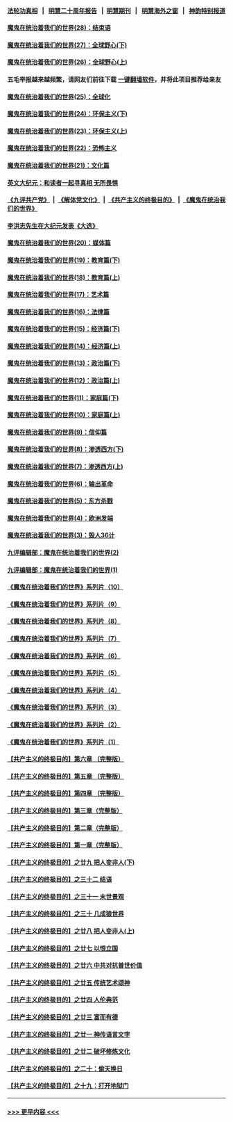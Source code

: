 #### [法轮功真相](https://github.com/gfw-breaker/truth/blob/master/README.md?t=0) &nbsp;&nbsp;|&nbsp;&nbsp; [明慧二十周年报告](https://github.com/gfw-breaker/mh-reports/blob/master/README.md?t=0) &nbsp;&nbsp;|&nbsp;&nbsp;[明慧期刊](https://github.com/gfw-breaker/mh-qikan) &nbsp;&nbsp;|&nbsp;&nbsp; [明慧海外之窗](https://github.com/gfw-breaker/mh-news/blob/master/README.md?t=0) &nbsp;&nbsp;|&nbsp;&nbsp; [神韵特别报道](https://github.com/gfw-breaker/mh-news/blob/master/shenyun.md?t=0)
#### [魔鬼在统治着我们的世界(28)：结束语](../pages/nsc422/n10936246.md?t=06301401) 
#### [魔鬼在统治着我们的世界(27)：全球野心(下)](../pages/nsc422/n10928319.md?t=06301401) 
#### [魔鬼在统治着我们的世界(26)：全球野心(上)](../pages/nsc422/n10900318.md?t=06301401) 
#### 五毛举报越来越频繁，请网友们前往下载 [一键翻墙软件](https://github.com/gfw-breaker/ssr-accounts)，并将此项目推荐给亲友
#### [魔鬼在统治着我们的世界(25)：全球化](../pages/nsc422/n10788205.md?t=06301401) 
#### [魔鬼在统治着我们的世界(24)：环保主义(下)](../pages/nsc422/n10695307.md?t=06301401) 
#### [魔鬼在统治着我们的世界(23)：环保主义(上)](../pages/nsc422/n10688613.md?t=06301401) 
#### [魔鬼在统治着我们的世界(22)：恐怖主义](../pages/nsc422/n10614727.md?t=06301401) 
#### [魔鬼在统治着我们的世界(21)：文化篇](../pages/nsc422/n10597706.md?t=06301401) 
#### [英文大纪元：和读者一起寻真相 无所畏惧](../pages/nsc422/n12542027.md?t=06301401) 
#### [《九评共产党》](https://github.com/begood0513/9ping.md/blob/master/README.md) &nbsp;|&nbsp; [《解体党文化》](../../../../jtdwh.md/blob/master/README.md)  &nbsp;|&nbsp; [《共产主义的终极目的》](../../../../gczydzjmd.md/blob/master/README.md) &nbsp;|&nbsp; [《魔鬼在统治我们的世界》](../../../../mgztzwmdsj.md/blob/master/README.md) 
#### [李洪志先生在大纪元发表《大选》](../pages/nsc422/n12534746.md?t=06301401) 
#### [魔鬼在统治着我们的世界(20)：媒体篇](../pages/nsc422/n10586579.md?t=06301401) 
#### [魔鬼在统治着我们的世界(19)：教育篇(下)](../pages/nsc422/n10564808.md?t=06301401) 
#### [魔鬼在统治着我们的世界(18)：教育篇(上)](../pages/nsc422/n10526970.md?t=06301401) 
#### [魔鬼在统治着我们的世界(17)：艺术篇](../pages/nsc422/n10499093.md?t=06301401) 
#### [魔鬼在统治着我们的世界(16)：法律篇](../pages/nsc422/n10485969.md?t=06301401) 
#### [魔鬼在统治着我们的世界(15)：经济篇(下)](../pages/nsc422/n10469975.md?t=06301401) 
#### [魔鬼在统治着我们的世界(14)：经济篇(上)](../pages/nsc422/n10457370.md?t=06301401) 
#### [魔鬼在统治着我们的世界(13)：政治篇(下)](../pages/nsc422/n10448270.md?t=06301401) 
#### [魔鬼在统治着我们的世界(12)：政治篇(上)](../pages/nsc422/n10444576.md?t=06301401) 
#### [魔鬼在统治着我们的世界(11)：家庭篇(下)](../pages/nsc422/n10440961.md?t=06301401) 
#### [魔鬼在统治着我们的世界(10)：家庭篇(上)](../pages/nsc422/n10435448.md?t=06301401) 
#### [魔鬼在统治着我们的世界(9)：信仰篇](../pages/nsc422/n10432159.md?t=06301401) 
#### [魔鬼在统治着我们的世界(8)：渗透西方(下)](../pages/nsc422/n10429603.md?t=06301401) 
#### [魔鬼在统治着我们的世界(7)：渗透西方(上)](../pages/nsc422/n10426013.md?t=06301401) 
#### [魔鬼在统治着我们的世界(6)：输出革命](../pages/nsc422/n10421536.md?t=06301401) 
#### [魔鬼在统治着我们的世界(5)：东方杀戮](../pages/nsc422/n10417707.md?t=06301401) 
#### [魔鬼在统治着我们的世界(4)：欧洲发端](../pages/nsc422/n10414890.md?t=06301401) 
#### [魔鬼在统治着我们的世界(3)：毁人36计](../pages/nsc422/n10411583.md?t=06301401) 
#### [九评编辑部：魔鬼在统治着我们的世界(2)](../pages/nsc422/n10410036.md?t=06301401) 
#### [九评编辑部：魔鬼在统治着我们的世界(1)](../pages/nsc422/n10406825.md?t=06301401) 
#### [《魔鬼在统治着我们的世界》系列片（10）](../pages/nsc422/n12292670.md?t=06301401) 
#### [《魔鬼在统治着我们的世界》系列片（9）](../pages/nsc422/n12290859.md?t=06301401) 
#### [《魔鬼在统治着我们的世界》系列片（8）](../pages/nsc422/n12287445.md?t=06301401) 
#### [《魔鬼在统治着我们的世界》系列片（7）](../pages/nsc422/n12283425.md?t=06301401) 
#### [《魔鬼在统治着我们的世界》系列片（6）](../pages/nsc422/n12282314.md?t=06301401) 
#### [《魔鬼在统治着我们的世界》系列片（5）](../pages/nsc422/n12281419.md?t=06301401) 
#### [《魔鬼在统治着我们的世界》系列片（4）](../pages/nsc422/n12274024.md?t=06301401) 
#### [《魔鬼在统治着我们的世界》系列片（3）](../pages/nsc422/n12271322.md?t=06301401) 
#### [《魔鬼在统治着我们的世界》系列片（2）](../pages/nsc422/n12269049.md?t=06301401) 
#### [《魔鬼在统治着我们的世界》系列片（1）](../pages/nsc422/n12267575.md?t=06301401) 
#### [【共产主义的终极目的】第六章 （完整版）](../pages/nsc422/n11428913.md?t=06301401) 
#### [【共产主义的终极目的】第五章 （完整版）](../pages/nsc422/n11428912.md?t=06301401) 
#### [【共产主义的终极目的】第四章 （完整版）](../pages/nsc422/n11428907.md?t=06301401) 
#### [【共产主义的终极目的】第三章（完整版）](../pages/nsc422/n11428848.md?t=06301401) 
#### [【共产主义的终极目的】第二章（完整版）](../pages/nsc422/n11428831.md?t=06301401) 
#### [【共产主义的终极目的】第一章（完整版）](../pages/nsc422/n11417651.md?t=06301401) 
#### [【共产主义的终极目的】之廿九 把人变非人(下)](../pages/nsc422/n11344140.md?t=06301401) 
#### [【共产主义的终极目的】之三十二 结语](../pages/nsc422/n11360535.md?t=06301401) 
#### [【共产主义的终极目的】之三十一 末世景观](../pages/nsc422/n11351129.md?t=06301401) 
#### [【共产主义的终极目的】之三十 几成狼世界](../pages/nsc422/n11348280.md?t=06301401) 
#### [【共产主义的终极目的】之廿八 把人变非人(上)](../pages/nsc422/n11340492.md?t=06301401) 
#### [【共产主义的终极目的】之廿七 以恨立国](../pages/nsc422/n11336944.md?t=06301401) 
#### [【共产主义的终极目的】之廿六 中共对抗普世价值](../pages/nsc422/n11324785.md?t=06301401) 
#### [【共产主义的终极目的】之廿五 传统艺术颂神](../pages/nsc422/n11296396.md?t=06301401) 
#### [【共产主义的终极目的】之廿四 人伦典范](../pages/nsc422/n11296397.md?t=06301401) 
#### [【共产主义的终极目的】之廿三 富而有德](../pages/nsc422/n11283598.md?t=06301401) 
#### [【共产主义的终极目的】之廿一 神传语言文字](../pages/nsc422/n11263265.md?t=06301401) 
#### [【共产主义的终极目的】之廿二 破坏修炼文化](../pages/nsc422/n11245728.md?t=06301401) 
#### [【共产主义的终极目的】之二十：偷天换日](../pages/nsc422/n11238846.md?t=06301401) 
#### [【共产主义的终极目的】之十九：打开地狱门](../pages/nsc422/n11206376.md?t=06301401) 

----
#### [ >>> 更早内容 <<< ](../indexes/nsc422-earlier.md)
